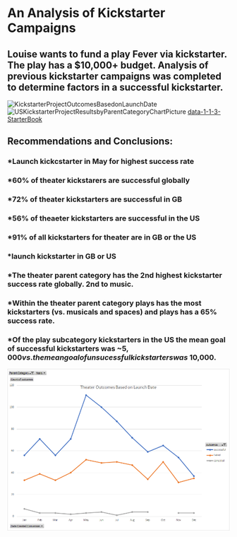 # An Analysis of Kickstarter Campaigns
## Louise wants to fund a play Fever via kickstarter.  The play has a $10,000+ budget.  Analysis of previous kickstarter campaigns was completed to determine factors in a successful kickstarter.
![KickstarterProjectOutcomesBasedonLaunchDate](path/to/image_name.png)
![USKickstarterProjectResultsbyParentCategoryChartPicture](path/to/image_name.png)
[data-1-1-3-StarterBook](path/to/filename.xlxs)
## Recommendations and Conclusions:
### *Launch kickcstarter in May for highest success rate
### *60% of theater kickstarers are successful globally
### *72% of theater kickstarters are successful in GB
### *56% of theaeter kickstarters are successful in the US
### *91% of all kickstarters for theater are in GB or the US
### *launch kickstarter in GB or US
### *The theater parent category has the 2nd highest kickstarter success rate globally.  2nd to music.
### *Within the theater parent category plays has the most kickstarters (vs. musicals and spaces) and plays has a 65% success rate.
### *Of the play subcategory kickstarters in the US the mean goal of successful kickstarters was ~$5,000 vs. the mean goal of unsucessful kickstarters was ~$10,000.


![New Chart](Resources/Theater_Outcomes_vs_Launch.png)
